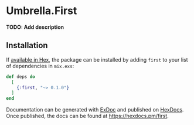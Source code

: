 # Umbrella.First

**TODO: Add description**

## Installation

If [available in Hex](https://hex.pm/docs/publish), the package can be installed
by adding `first` to your list of dependencies in `mix.exs`:

```elixir
def deps do
  [
    {:first, "~> 0.1.0"}
  ]
end
```

Documentation can be generated with [ExDoc](https://github.com/elixir-lang/ex_doc)
and published on [HexDocs](https://hexdocs.pm). Once published, the docs can
be found at <https://hexdocs.pm/first>.

